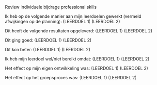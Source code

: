 Review individuele bijdrage professional skills

Ik heb op de volgende manier aan mijn leerdoelen gewerkt (vermeld afwijkingen op de planning):
(LEERDOEL 1) 
(LEERDOEL 2) 

Dit heeft de volgende resultaten opgeleverd:
(LEERDOEL 1) 
(LEERDOEL 2) 

Dit ging goed:
(LEERDOEL 1) 
(LEERDOEL 2) 

Dit kon beter:
(LEERDOEL 1) 
(LEERDOEL 2) 

Ik heb mijn leerdoel wel/niet bereikt omdat:
(LEERDOEL 1) 
(LEERDOEL 2) 

Het effect op mijn eigen ontwikkeling was:
(LEERDOEL 1) 
(LEERDOEL 2) 

Het effect op het groepsproces was:
(LEERDOEL 1) 
(LEERDOEL 2) 
